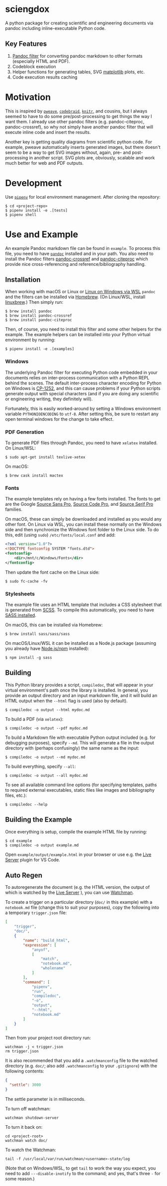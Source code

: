 # sciengdox

A python package for creating scientific and engineering documents
via pandoc including inline-executable Python code.


## Key Features

1. [Pandoc filter](https://pandoc.org/filters.html) for converting pandoc
   markdown to other formats (especially HTML and PDF).
2. Codeblock execution
3. Helper functions for generating tables, SVG
   [matplotlib](https://matplotlib.org/) plots, etc.
4. Code execution results caching


# Motivation

This is inspired by [`pweave`](http://mpastell.com/pweave/),
[`codebraid`](https://github.com/gpoore/codebraid),
[`knitr`](https://yihui.name/knitr/), and cousins, but I always seemed to have
to do some pre/post-processing to get things the way I want them.  I already use
other pandoc filters (e.g. pandoc-citeproc, pandoc-crossref), so why not simply
have another pandoc filter that will execute inline code and insert the results.

Another key is getting quality diagrams from scientific python code.  For
example, pweave automatically inserts generated images, but there doesn't seem
to be a way to get SVG images without, again, pre- and post-processing in
another script.  SVG plots are, obviously, scalable and work much better for web
and PDF outputs.


# Development

Use [`pipenv`](https://docs.pipenv.org/) for local environment management.
After cloning the repository:

```shell
$ cd <project-repo>
$ pipenv install -e .[tests]
$ pipenv shell
```

# Use and Example

An example Pandoc markdown file can be found in `example`.  To process this
file, you need to have [`pandoc`](https://pandoc.org/) installed and in your
path.  You also need to install the Pandoc filters
[pandoc-crossref](https://github.com/lierdakil/pandoc-crossref) and
[pandoc-citeproc](https://github.com/jgm/pandoc-citeproc) which provide nice
cross-referencing and reference/bibliography handling.

## Installation

When working with macOS or Linux or
[Linux on Windows via WSL](https://gist.github.com/gbingersoll/9e18afb9f4c3acd8674f5595c7e010f5)
`pandoc` and the filters can be installed via [Homebrew](https://brew.sh/).  (On
Linux/WSL, install [linuxbrew](https://docs.brew.sh/Homebrew-on-Linux).)  Then
simply run:

```shell
$ brew install pandoc
$ brew install pandoc-crossref
$ brew install pandoc-citeproc
```

Then, of course, you need to install this filter and some other helpers for the
example.  The example helpers can be installed into your Python virtual
environment by running:

```shell
$ pipenv install -e .[examples]
```

### Windows

The underlying Pandoc filter for executing Python code embedded in your
documents relies on inter-process communication with a Python REPL behind the
scenes.  The default inter-process character encoding for Python on Windows is
[CP-1252](https://en.wikipedia.org/wiki/Windows-1252), and this can cause
problems if your Python scripts generate output with special characters (and if
you are doing any scientific or engineering writing, they definitely will).

Fortunately, this is easily worked-around by setting a Windows environment
variable `PYTHONIOENCODING` to `utf-8`.  After setting this, be sure to restart
any open terminal windows for the change to take effect.

### PDF Generation

To generate PDF files through Pandoc, you need to have `xelatex` installed.
On Linux/WSL:

```shell
$ sudo apt-get install texlive-xetex
```

On macOS:

```shell
$ brew cask install mactex
```

### Fonts

The example templates rely on having a few fonts installed.
The fonts to get are the Google
[Source Sans Pro](https://fonts.google.com/specimen/Source+Sans+Pro),
[Source Code Pro](https://fonts.google.com/specimen/Source+Code+Pro), and
[Source Serif Pro](https://fonts.google.com/specimen/Source+Serif+Pro) families.

On macOS, these can simply be downloaded and installed as you would any other
font.  On Linux via WSL, you can install these normally on the Windows side and
then synchronize the Windows font folder to the Linux side.  To do this, edit
(using `sudo`) `/etc/fonts/local.conf` and add:

```xml
<?xml version="1.0"?>
<!DOCTYPE fontconfig SYSTEM "fonts.dtd">
<fontconfig>
    <dir>/mnt/c/Windows/Fonts</dir>
</fontconfig>
```

Then update the font cache on the Linux side:

```shell
$ sudo fc-cache -fv
```

### Stylesheets

The example file uses an HTML template that includes a CSS stylesheet that is
generated from [SCSS](https://sass-lang.com/documentation/syntax).  To compile
this automatically, you need to have
[SASS installed](https://sass-lang.com/install).

On macOS, this can be installed via Homebrew:

```shell
$ brew install sass/sass/sass
```

On macOS/Linux/WSL it can be installed as a Node.js package (assuming you
already have [Node.js/npm](https://nodejs.org/) installed):

```shell
$ npm install -g sass
```

## Building

This Python library provides a script, `compiledoc`, that will appear in your
virtual environment's path once the library is installed.  In general, you
provide an output directory and an input markdown file, and it will build an
HTML output when the `--html` flag is used (also by default).

```shell
$ compiledoc -o output --html mydoc.md
```

To build a PDF (via `xelatex`):

```shell
$ compiledoc -o output --pdf mydoc.md
```

To build a Markdown file with executable Python output included (e.g. for
debugging purposes), specify `--md`.  This will generate a file in the output
directory with (perhaps confusingly) the same name as the input:

```shell
$ compiledoc -o output --md mydoc.md
```

To build everything, specify `--all`:

```shell
$ compiledoc -o output --all mydoc.md
```

To see all available command line options (for specifying templates, paths to
required external executables, static files like images and bibliography files,
etc.):

```shell
$ compiledoc --help
```

## Building the Example

Once everything is setup, compile the example HTML file by running:

```shell
$ cd example
$ compiledoc -o output example.md
```

Open `example/output/example.html` in your browser or use e.g. the [Live
Server](https://marketplace.visualstudio.com/items?itemName=ritwickdey.LiveServer)
plugin for VS Code.

## Auto Regen

To autoregenerate the document (e.g. the HTML version, the output of which is
watched by the
[Live Server](https://marketplace.visualstudio.com/items?itemName=ritwickdey.LiveServer)
), you can use [Watchman](https://facebook.github.io/watchman/).

To create a trigger on a particular directory (`doc/` in this example) with a
`notebook.md` file (change this to suit your purposes), copy the following into
a temporary `trigger.json` file:

```json
[
    "trigger",
    "doc/",
    {
        "name": "build_html",
        "expression": [
            "anyof",
            [
                "match",
                "notebook.md",
                "wholename"
            ]
        ],
        "command": [
            "pipenv",
            "run",
            "compiledoc",
            "-o",
            "output",
            "--html",
            "notebook.md"
        ]
    }
]
```

Then from your project root directory run:

```shell
watchman -j < trigger.json
rm trigger.json
```

It is also recommended that you add a `.watchmanconfig` file to the watched
directory (e.g. `doc/`; also add `.watchmanconfig` to your `.gitignore`) with
the following contents:

```json
{
  "settle": 3000
}
```

The settle parameter is in milliseconds.

To turn off watchman:

```shell
watchman shutdown-server
```

To turn it back on:

```shell
cd <project-root>
watchman watch doc/
```

To watch the Watchman:

```shell
tail -f /usr/local/var/run/watchman/<username>-state/log
```

(Note that on Windows/WSL, to get `tail` to work the way you expect, you need to
add `---disable-inotify` to the command; and yes, that's three `-` for some
reason.)

